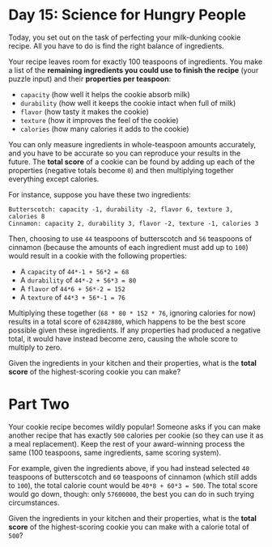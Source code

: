 # Day 15: Science for Hungry People
Today, you set out on the task of perfecting your milk-dunking cookie recipe. All you have to do is find the right 
balance of ingredients.

Your recipe leaves room for exactly 100 teaspoons of ingredients. You make a list of the **remaining ingredients you 
could use to finish the recipe** (your puzzle input) and their **properties per teaspoon**:
* `capacity` (how well it helps the cookie absorb milk)
* `durability` (how well it keeps the cookie intact when full of milk)
* `flavor` (how tasty it makes the cookie)
* `texture` (how it improves the feel of the cookie)
* `calories` (how many calories it adds to the cookie)

You can only measure ingredients in whole-teaspoon amounts accurately, and you have to be accurate so you can 
reproduce your results in the future. The **total score** of a cookie can be found by adding up each of the properties 
(negative totals become `0`) and then multiplying together everything except calories.

For instance, suppose you have these two ingredients:
```
Butterscotch: capacity -1, durability -2, flavor 6, texture 3, calories 8
Cinnamon: capacity 2, durability 3, flavor -2, texture -1, calories 3
```
Then, choosing to use `44` teaspoons of butterscotch and `56` teaspoons of cinnamon (because the amounts of each 
ingredient must add up to `100`) would result in a cookie with the following properties:
* A `capacity` of `44*-1 + 56*2 = 68`
* A `durability` of `44*-2 + 56*3 = 80`
* A `flavor` of `44*6 + 56*-2 = 152`
* A `texture` of `44*3 + 56*-1 = 76`

Multiplying these together (`68 * 80 * 152 * 76`, ignoring calories for now) results in a total score of `62842880`, 
which happens to be the best score possible given these ingredients. If any properties had produced a negative total, 
it would have instead become zero, causing the whole score to multiply to zero.

Given the ingredients in your kitchen and their properties, what is the **total score** of the highest-scoring cookie 
you can make?

# Part Two 
Your cookie recipe becomes wildly popular! Someone asks if you can make another recipe that has exactly `500` calories 
per cookie (so they can use it as a meal replacement). Keep the rest of your award-winning process the same (100 
teaspoons, same ingredients, same scoring system).

For example, given the ingredients above, if you had instead selected `40` teaspoons of butterscotch and `60` teaspoons 
of cinnamon (which still adds to `100`), the total calorie count would be `40*8 + 60*3 = 500`. The total score would 
go down, though: only `57600000`, the best you can do in such trying circumstances.

Given the ingredients in your kitchen and their properties, what is the **total score** of the highest-scoring cookie 
you can make with a calorie total of `500`?